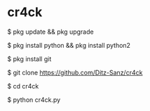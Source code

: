 # cr4ck

$ pkg update && pkg upgrade

$ pkg install python && pkg install python2

$ pkg install git

$ git clone https://github.com/Ditz-Sanz/cr4ck

$ cd cr4ck

$ python cr4ck.py
